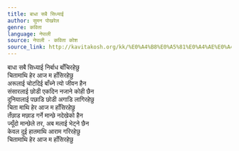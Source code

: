 ```yaml
---
title: बाधा सबै सिध्याई
author: सुमन पोखरेल
genre: कविता
language: नेपाली
source: नेपाली - कविता कोश
source_link: http://kavitakosh.org/kk/%E0%A4%B8%E0%A5%81%E0%A4%AE%E0%A4%A8_%E0%A4%AA%E0%A5%8B%E0%A4%96%E0%A4%B0%E0%A5%87%E0%A4%B2
---
```


बाधा सबै सिध्याई निर्बाध बाँचिरहेछु  
चितामाथि हेर आज म हाँसिरहेछु  
अरूलाई चोटदिई बाँच्ने त्यो जीवन हैन  
संसारलाई छोडी एकदिन नजाने कोही छैन  
दुनियालाई पछाडि छोडी अगाडि लागिरहेछु  
चिता माथि हेर आज म हाँसिरहेछु  
तँछाड मछाड गर्ने मान्छे नदेखेको हैन  
ज्यूँदो मान्छेले तर, अब मलाई भेट्ने छैन  
केवल दुई हातमाथि आराम गरिरहेछु  
चितामाथि हेर आज म हाँसिरहेछु
